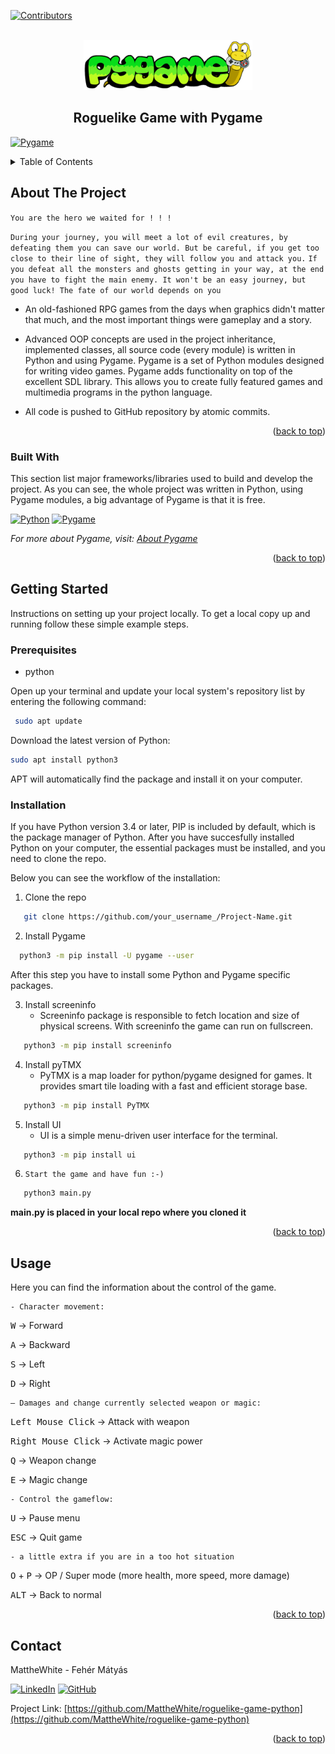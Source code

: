 <a name="readme-top"></a>


[![Contributors][contributors-shield]][contributors-url]




<!-- PROJECT LOGO -->
<br />
<div align="center">
    <img src="Pygame_logo.png" alt="Logo" width="auto" height="80">
  </a>

  <h2 align="center">Roguelike Game with Pygame</h2>

  <!-- <p align="center" style="display: none;">
    An awesome README template to jumpstart your projects!
    <br />
    <a href="https://github.com/othneildrew/Best-README-Template"><strong>Explore the docs »</strong></a>
    <br />
    <br />
    <a href="https://github.com/othneildrew/Best-README-Template">View Demo</a>
    ·
    <a href="https://github.com/othneildrew/Best-README-Template/issues">Report Bug</a>
    ·
    <a href="https://github.com/othneildrew/Best-README-Template/issues">Request Feature</a>
  </p> -->
</div>

[![Pygame][Pygame.com]][Pygame-url]


<!-- TABLE OF CONTENTS -->
<details>
  <summary>Table of Contents</summary>
  <ol>
    <li>
      <a href="#about-the-project">About The Project</a>
      <ul>
        <li><a href="#built-with">Built With</a></li>
      </ul>
    </li>
    <li>
      <a href="#getting-started">Getting Started</a>
      <ul>
        <li><a href="#prerequisites">Prerequisites</a></li>
        <li><a href="#installation">Installation</a></li>
      </ul>
    </li>
    <li><a href="#usage">Usage</a></li>
    <!-- <li><a href="#roadmap">Roadmap</a></li> -->
    <!-- <li><a href="#contributing">Contributing</a></li> -->
    <!-- <li><a href="#license">License</a></li> -->
    <li><a href="#contact">Contact</a></li>
    <!-- <li><a href="#acknowledgments">Acknowledgments</a></li> -->
  </ol>
</details>



<!-- ABOUT THE PROJECT -->
## About The Project

`You are the hero we waited for ! ! !`

`During your journey, you will meet a lot of evil creatures, by defeating them you can save our world. But be careful, if you get too close to their line of sight, they will follow you and attack you.`
`If you defeat all the monsters and ghosts getting in your way, at the end you have to fight the main enemy. It won't be an easy journey, but good luck! The fate of our world depends on you` 


* An old-fashioned RPG games from the days when graphics didn't matter that much, and the most important things were gameplay and a story.

* Advanced OOP concepts are used in the project inheritance, implemented classes, all source code (every module) is written in Python and using Pygame.
Pygame is a set of Python modules designed for writing video games. Pygame adds functionality on top of the excellent SDL library. This allows you to create fully featured games and multimedia programs in the python language.

* All code is pushed to GitHub repository by atomic commits.


<p align="right">(<a href="#readme-top">back to top</a>)</p>



### Built With

This section list major frameworks/libraries used to build and develop the project.
As you can see, the whole project was written in Python, using Pygame modules, a big advantage of Pygame is that it is free.

[![Python][Python.org]][Python-url]
[![Pygame][Pygame.org]][Pygame-url]


_For more about Pygame, visit: [About Pygame](https://www.pygame.org/wiki/about)_


<p align="right">(<a href="#readme-top">back to top</a>)</p>



<!-- GETTING STARTED -->
## Getting Started

Instructions on setting up your project locally.
To get a local copy up and running follow these simple example steps.

### Prerequisites

* python

Open up your terminal and update your local system's repository list by entering the following command:
```sh
 sudo apt update
```

Download the latest version of Python:
```sh
sudo apt install python3
```

APT will automatically find the package and install it on your computer.

### Installation
If you have Python version 3.4 or later, PIP is included by default, which is the package manager of Python.
After you have succesfully installed Python on your computer, the essential packages must be installed, and you need to clone the repo.

Below you can see the workflow of the installation:

1. Clone the repo
```sh
   git clone https://github.com/your_username_/Project-Name.git
```

2. Install Pygame
```sh
  python3 -m pip install -U pygame --user
```
   After this step you have to install some Python and Pygame specific packages.

3. Install screeninfo
   - Screeninfo package is responsible to fetch location and size of physical screens. With screeninfo the game can run on fullscreen.
```sh
   python3 -m pip install screeninfo
```

4. Install pyTMX
   - PyTMX is a map loader for python/pygame designed for games. It provides smart tile loading with a fast and efficient storage base.
```sh
   python3 -m pip install PyTMX
```
  
5. Install UI
   - UI is a simple menu-driven user interface for the terminal.
```sh
   python3 -m pip install ui
```

6. `Start the game and have fun :-)`
```sh
   python3 main.py
```
  **main.py is placed in your local repo where you cloned it**


<p align="right">(<a href="#readme-top">back to top</a>)</p>



<!-- USAGE EXAMPLES -->
## Usage

Here you can find the information about the control of the game.


    - Character movement:

<kbd>W</kbd>  ->  Forward

<kbd>A</kbd>  ->  Backward

<kbd>S</kbd>  ->  Left

<kbd>D</kbd>  ->  Right


    – Damages and change currently selected weapon or magic:

<kbd>Left Mouse Click</kbd> ->  Attack with weapon

<kbd>Right Mouse Click</kbd> ->  Activate magic power

<kbd>Q</kbd>  ->  Weapon change

<kbd>E</kbd>  ->  Magic change


    - Control the gameflow:

<kbd>U</kbd>  ->  Pause menu

<kbd>ESC</kbd>  ->  Quit game


    - a little extra if you are in a too hot situation

<kbd>O</kbd> + <kbd>P</kbd> ->  OP / Super mode (more health, more speed, more damage)

<kbd>ALT</kbd>  ->  Back to normal


<!-- _For more examples, please refer to the [Documentation](https://example.com)_ -->


<p align="right">(<a href="#readme-top">back to top</a>)</p>



<!-- CONTACT -->
## Contact

MattheWhite - Fehér Mátyás

[![LinkedIn][linkedin-shield]][linkedin-url]
[![GitHub][github-shield]][github-url]

Project Link: [https://github.com/MattheWhite/roguelike-game-python](https://github.com/MattheWhite/roguelike-game-python)


<p align="right">(<a href="#readme-top">back to top</a>)</p>



<!-- MARKDOWN LINKS & IMAGES -->
<!-- https://www.markdownguide.org/basic-syntax/#reference-style-links -->
[contributors-shield]: https://img.shields.io/github/contributors/MattheWhite/roguelike-game-python.svg?style=for-the-badge
[contributors-url]: https://github.com/MattheWhite/roguelike-game-python/graphs/contributors
[linkedin-shield]: https://img.shields.io/badge/-LinkedIn-black.svg?style=for-the-badge&logo=linkedin&colorB=349
[linkedin-url]: https://www.linkedin.com/in/matyas-feher/
[github-shield]: https://img.shields.io/badge/-GitHub-black.svg?style=for-the-badge&logo=github&colorB=947
[github-url]: https://github.com/MattheWhite
[Python.org]: https://img.shields.io/badge/Python-black.svg?style=for-the-badge&logo=python&colorB=yellow
[Python-url]: https://python.org
[Pygame.com]: https://www.pygame.org/ftp/pygame-badge-SMA.png
[Pygame.org]: https://img.shields.io/badge/Pygame-green.svg?style=for-the-badge&logo=python&colorB=grey
[Pygame-url]: https://www.pygame.org/
